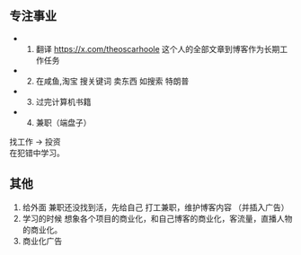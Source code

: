 ## 专注事业

- 1. 翻译 https://x.com/theoscarhoole 这个人的全部文章到博客作为长期工作任务
- 2. 在咸鱼,淘宝 搜关键词 卖东西  如搜索 特朗普
- 3. 过完计算机书籍
- 4. 兼职（端盘子）

找工作 -> 投资  
在犯错中学习。

## 其他

1. 给外面 兼职还没找到活，先给自己 打工兼职，维护博客内容 （并插入广告）
2. 学习的时候 想象各个项目的商业化，和自己博客的商业化，客流量，直播人物的商业化。
3. 商业化广告

